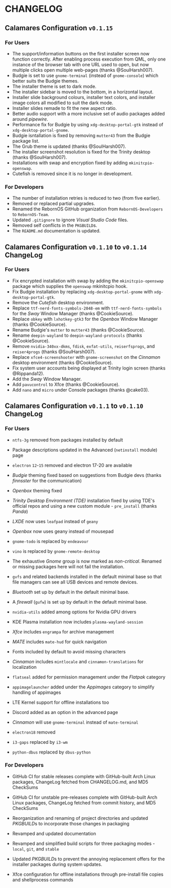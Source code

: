 # CHANGELOG

## Calamares Configuration `v0.1.15`

### For Users

- The support/information buttons on the first installer screen now function correctly. After enabling process execution from QML, only one instance of the browser tab with one URL used to open, but now multiple clicks open multiple web-pages (thanks @SoulHarsh007).
- Budgie is set to use `gnome-terminal` (instead of `gnome-console`) which better suits the Budgie themes.
- The installer theme is set to dark mode.
- The installer sidebar is moved to the bottom, in a horizontal layout.
- Installer slide background colours, installer text colors, and installer image colors all modified to suit the dark mode.
- Installer slides remade to fit the new aspect ratio.
- Better audio support with a more inclusive set of audio packages added around *pipewire*.
- Performance fix for Budgie by using `xdg-desktop-portal-gtk` instead of `xdg-desktop-portal-gnome`.
- Budgie isntallation is fixed by removing `mutter43` from the Budgie package list.
- The Grub theme is updated (thanks @SoulHarsh007).
- The installer screenshot resolution is fixed for the Trinity desktop (thanks @SoulHarsh007).
- Installations with swap and encryption fixed by adding `mkinitcpio-openswap`.
- Cutefish is removed since it is no longer in development.
  
### For Developers

- The number of installation retries is reduced to two (from five earlier).
- Removed or replaced partial upgrades.
- Renamed the RebornOS GitHub organization from `RebornOS-Developers` to `RebornOS-Team`.
- Updated `.gitignore` to ignore *Visual Studio Code* files.
- Removed self conflicts in the `PKGBUILD`s.
- The `README.md` documentation is updated.

## Calamares Configuration `v0.1.10` to `v0.1.14` ChangeLog

### For Users

- Fix encrypted installation with swap by adding the `mkinitcpio-openswap` package which supplies the `openswap` mkinitcpio hook.
- Fix Budgie installation by replacing `xdg-desktop-portal-gnome` with `xdg-desktop-portal-gtk`.
- Remove the *Cutefish* desktop environment.
- Replace `ttf-nerd-fonts-symbols-2048-em` with `ttf-nerd-fonts-symbols` for the *Sway* Window Manager (thanks @CookieSource).
- Replace `obkey` with `lxhotkey-gtk3` for the *Openbox* Window Manager (thanks @CookieSource).
- Rename Budgie's `mutter` to `mutter43` (thanks @CookieSource).
- Rename `deepin-wayland` to `deepin-wayland-protocols` (thanks @CookieSource).
- Remove `nvidia-340xx-dkms`, `fdisk`, `exfat-utils`, `reiserfsprogs`, and `reiser4progs` (thanks @SoulHarsh007).
- Replace `xfce4-screenshooter` with `gnome-screenshot` on the *Cinnamon* desktop environment (thanks @CookieSource).
- Fix system user accounts being displayed at Trinity login screen (thanks @Rippanda12).
- Add the *Sway* Window Manager.
- Add `pavucontrol` to Xfce (thanks @CookieSource).
- Add `nano` and `micro` under Console packages (thanks @cake03).

## Calamares Configuration `v0.1.1` to `v0.1.10` ChangeLog

### For Users

- `ntfs-3g` removed from packages installed by default

- Package descriptions updated in the Advanced (`netinstall` module) page

- `electron` `12`-`15` removed and electron 17-20 are available

- *Budgie* theming fixed based on suggestions from Budgie devs (thanks *finnsster* for the communication)

- *Openbox* theming fixed

- *Trinity Desktop Environment (TDE)* installation fixed by using TDE's official repos and using a new custom module - `pre_install` (thanks *Panda*)

- *LXDE* now uses `leafpad` instead of `geany`

- *Openbox* now uses geany instead of mousepad

- `gnome-todo` is replaced by `endeavour`

- `vino` is replaced by `gnome-remote-desktop`

- The exhaustive *Gnome* group is now marked as *non-critical*. Renamed or missing packages here will not fail the installation.

- `gvfs` and related backends installed in the default minimal base so that file managers can see all USB devices and remote devices.

- *Bluetooth* set up by default in the default minimal base.

- A *firewall* (`gufw`) is set up by default in the default minimal base.

- `nvidia-utils` added among options for Nvidia GPU drivers

- KDE Plasma installation now includes `plasma-wayland-session`
  
- *Xfce* includes `engrampa` for archive management
  
- *MATE* includes `mate-hud` for quick navigation

- Fonts included by default to avoid missing characters

- *Cinnamon* includes `mintlocale` and `cinnamon-translations` for localization

- `flatseal` added for permission management under the *Flatpak* category

- `appimagelauncher` added under the *Appimages* category to simplify handling of appimages

- LTE Kernel support for offline installations too

- Discord added as an option in the advanced page

- *Cinnamon* will use `gnome-terminal` instead of `mate-terminal`

- `electron18` removed

- `i3-gaps` replaced by `i3-wm`

- `python-dbus` replaced by `dbus-python`

### For Developers

- GitHub CI for stable releases complete with GitHub-built Arch Linux packages, ChangeLog fetched from CHANGELOG.md, and MD5 CheckSums

- GitHub CI for unstable pre-releases complete with GitHub-built Arch Linux packages, ChangeLog fetched from commit history, and MD5 CheckSums

- Reorganization and renaming of project directories and updated *PKGBUILD*s to incorporate those changes in packaging

- Revamped and updated documentation

- Revamped and simplified build scripts for three packaging modes - `local`, `git`, and `stable`

- Updated *PKGBUILD*s to prevent the annoying replacement offers for the installer packages during system updates. 

- Xfce configuration for offline installations through pre-install file copies and shellprocess commands
